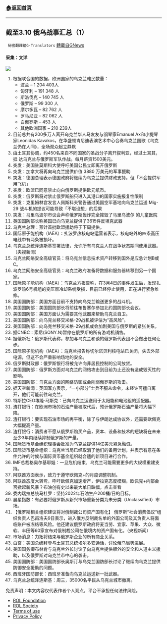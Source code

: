 ###  [:house:返回首頁](https://github.com/ourhimalayas/txt)
---


## 截至3.10 俄乌战事汇总（1）
` 秘密翻譯組G-Translators` [轉載自GNews](https://gnews.org/zh-hans/2134958/)

#### 采集：文洋
![](https://assets.gnews.org/wp-content/uploads/2022/03/b37358a5-2e86-42b9-9ff9-fc7d3f060657.jpg)
1. 根据联合国的数据，欧洲国家的乌克兰难民数量：
    - 波兰 – 1 204 403人
    - 匈牙利 – 191 348 人
    - 斯洛伐克 – 140 745 人
    - 俄罗斯 – 99 300 人
    - 摩尔多瓦 – 82 762 人
    - 罗马尼亚 – 82 062 人
    - 白俄罗斯 – 453 人
    - 其他欧洲国家 – 210 239人
2. 目前总共有200多万人离开乌克兰华人马友友与钢琴家Emanuel Ax和小提琴家Leonidas Kavakos，在华盛顿肯尼迪表演艺术中心合奏乌克兰国歌《乌克兰仍在人间》，全场观众起立静默
3. 由土耳其协调，约450名来自不同国家的圣战分子离开叙利亚，经过土耳其，抵 达乌克兰与俄罗斯军队作战。每月薪资1500美元。
4. 突发：美国驻莫斯科大使呼吁美国公民立即离开俄罗斯
5. 突发：加拿大将再向乌克兰提供价值 3880 万美元的军事援助
6. 突发：德国总理表示德国政府将继续为乌克兰提供财政支持，但「不会提供军用飞机」
7. 突发：欧盟已同意禁止向白俄罗斯提供欧元纸币。
8. 突发：俄罗斯将对禁止俄罗斯船只进入其港口的国家实施报复性限制
9. 突发：克里姆林宫发言人佩斯科夫警告通过美国空军基地向乌克兰运送 Mig-29 战斗机的提议可能导致「不堪设想」的后果
10. 突发：马里乌波尔市议会声称俄罗斯轰炸完全摧毁了马里乌波尔 的儿童医院
11. 英国国防部长称英国已向乌克兰提供了3615件反坦克武器
12. 乌克兰总理：预计首批欧盟援助将于下周提供。
13. 国际原子能机构（IAEA）：扎波罗热核电站运营者表示，核电站外的四条高压电线中有两条被损坏。
14. 乌克兰总统泽连斯基签署法律，允许所有乌克兰人在战争状态期间使用武器。（央视新闻）
15. 乌克兰网络安全高级官员：将乌克兰信息技术资产转移到国外是应急计划B或C。
16. 乌克兰网络安全高级官员：乌克兰政府准备将数据和服务器转移到另一个国家。
17. 国际原子能机构（IAEA）：乌克兰方报告称，在3月4日的事件发生后，发现扎波罗热6号机组的变压器冷却系统受损，目前已经停止使用，正在进行紧急维修。
18. 美国国防部：美国方面目前不支持向乌克兰输送更多的战斗机。
19. 美国国防部：美国国防部长将前往布鲁塞尔参加北约国防部长会议。
20. 美国国防部：美国方面认为需要其他武器来帮助乌克兰自卫。
21. 美国国防部：向乌克兰移交米格-29战机被评估为“高风险”。
22. 美国国防部：向乌克兰移交米格-29战机或会加剧美国与俄罗斯的紧张关系。
23. 据CNBC：索尼(SONY.N)暂停在俄罗斯的所有游戏机销售。
24. 据俄新社：俄罗斯代表称，参加与乌克兰和谈的俄罗斯代表团不会做出任何让步。
25. 国际原子能机构（IAEA）：乌克兰报告称切尔诺贝利核电站已关闭，失去外部电源，但这不会严重影响场地的安全。
26. 俄罗斯财政部：俄罗斯银行将被允许向非居民控制的公司放贷。
27. 美国国防部：俄罗斯方面对乌克兰的网络攻击到目前为止还没有造成毁灭性的影响。
28. 美国国防部：乌克兰方面的网络防御或会削弱俄罗斯的攻击。
29. 据天空新闻：英国军方表示，“一小部分”士兵不服从命令，未经许可擅自离开，他们可能前往乌克兰。
30. 特斯拉CEO埃隆·马斯克：已向乌克兰运送用于太阳能和电池组的适配器。
31. 渣打银行：在欧洲市场的石油产量被取代后，预计俄罗斯石油产量将大幅下降。
32. 渣打银行：要实现石油市场的再平衡，除了与伊朗达成协议外，还需要欧佩克大幅提高产量。
33. 渣打银行：消费者不愿从俄罗斯购买产品，资本、设备和技术的短缺将在未来至少3年内继续抑制俄罗斯的产量。
34. 国际货币基金组织理事会批准为乌克兰提供14亿美元紧急融资。
35. 国际货币基金组织：乌克兰当局已经取消了他们的备用计划，并表示有意在条件允许的时候与国际货币基金组织就合适的新项目进行合作。
36. IMF总裁格奥尔基耶娃：一旦危机结束，乌克兰可能需要更多的大规模重建支持。
37. 阿联酋方面表示，致力于遵守欧佩克+的月度调整机制。
38. 阿联酋态度大转弯，呼吁欧佩克加速增产，伊拉克态度模糊，欧佩克+内部会否掀起新风暴？布油创有史以来最大单日跌幅，点击查看
39. 委内瑞拉总统马杜罗：坚持2022年石油生产200桶/日的目标。
40. 晨星指数：有必要将俄罗斯从新兴市场重新分类为未分类（Unclassified）市场。
41. 【俄罗斯相关组织建议将对俄制裁公司资产国有化】
俄罗斯“社会消费倡议”组织负责人巴甫洛夫9日表示，进入俄方反制裁名单的外国公司及其负责人将面临账户被冻结等风险。他还建议俄罗斯政府将麦当劳、宜家、苹果、大众、微软、丰田等60家宣布对俄制裁公司在俄境内的资产国有化。（央视新闻）
42. 市场消息：力拓将结束与俄罗斯企业的所有商业关系。
43. 白宫：美国总统拜登与土耳其总统埃尔多安通话，讨论俄乌局势进展。
44. 美国国务卿布林肯与乌克兰外长讨论了向乌克兰提供额外的安全和人道主义援助，以及俄罗斯对乌克兰市中心的袭击。
45. 美国国防部：美国国防部长奥斯汀与乌克兰国防部长讨论了继续向乌克兰提供防御安全援助的问题。
46. 西班牙国防部长：西班牙准备向乌克兰运送新一批武器。
47. 乌克兰总统泽连斯基：周三，35000名平民从乌克兰城市撤离。


 

免责声明：本文内容仅代表作者个人观点，平台不承担任何法律风险。

- [ROL Foundation](https://rolfoundation.org/)
- [ROL Society](https://rolsociety.org/)
- [Terms of use](https://gnews.org/terms-of-use-3/)
- [Privacy Policy](https://gnews.org/privacy-policy/)
